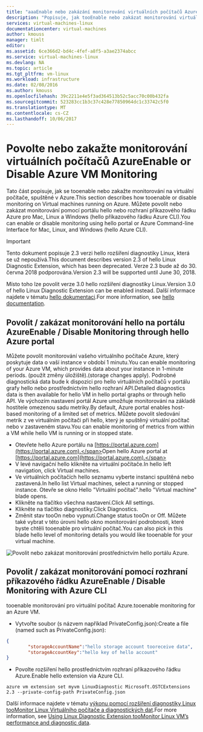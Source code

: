 ```yaml
---
title: "aaaEnable nebo zakázání monitorování virtuálních počítačů Azure"
description: "Popisuje, jak tooEnable nebo zakázat monitorování virtuálních počítačů Azure"
services: virtual-machines-linux
documentationcenter: virtual-machines
author: kmouss
manager: timlt
editor: 
ms.assetid: 6ce366d2-bd4c-4fef-a8f5-a3ae2374abcc
ms.service: virtual-machines-linux
ms.devlang: NA
ms.topic: article
ms.tgt_pltfrm: vm-linux
ms.workload: infrastructure
ms.date: 02/08/2016
ms.author: kmouss
ms.openlocfilehash: 39c2211e4e5f3ad364513b52c5acc70c00b432fa
ms.sourcegitcommit: 523283cc1b3c37c428e77850964dc1c33742c5f0
ms.translationtype: MT
ms.contentlocale: cs-CZ
ms.lasthandoff: 10/06/2017
---
```

# <a name="enable-or-disable-azure-vm-monitoring"></a><span data-ttu-id="d9403-103">Povolte nebo zakažte monitorování virtuálních počítačů Azure</span><span class="sxs-lookup"><span data-stu-id="d9403-103">Enable or Disable Azure VM Monitoring</span></span>

<span data-ttu-id="d9403-104">Tato část popisuje, jak se tooenable nebo zakažte monitorování na virtuální počítače, spuštěné v Azure.</span><span class="sxs-lookup"><span data-stu-id="d9403-104">This section describes how tooenable or disable monitoring on Virtual machines running on Azure.</span></span> <span data-ttu-id="d9403-105">Můžete povolit nebo zakázat monitorování pomocí portálu hello nebo rozhraní příkazového řádku Azure pro Mac, Linux a Windows (hello příkazového řádku Azure CLI).</span><span class="sxs-lookup"><span data-stu-id="d9403-105">You can enable or disable monitoring using hello portal or Azure Command-line Interface for Mac, Linux, and Windows (hello Azure CLI).</span></span>

> [!IMPORTANT]
> <span data-ttu-id="d9403-106">Tento dokument popisuje 2.3 verzi hello rozšíření diagnostiky Linux, která se už nepoužívá.</span><span class="sxs-lookup"><span data-stu-id="d9403-106">This document describes version 2.3 of hello Linux Diagnostic Extension, which has been deprecated.</span></span> <span data-ttu-id="d9403-107">Verze 2.3 bude až do 30. června 2018 podporována.</span><span class="sxs-lookup"><span data-stu-id="d9403-107">Version 2.3 will be supported until June 30, 2018.</span></span>
>
> <span data-ttu-id="d9403-108">Místo toho lze povolit verze 3.0 hello rozšíření diagnostiky Linux.</span><span class="sxs-lookup"><span data-stu-id="d9403-108">Version 3.0 of hello Linux Diagnostic Extension can be enabled instead.</span></span> <span data-ttu-id="d9403-109">Další informace najdete v tématu [hello dokumentaci](./diagnostic-extension.md).</span><span class="sxs-lookup"><span data-stu-id="d9403-109">For more information, see [hello documentation](./diagnostic-extension.md).</span></span>

## <a name="enable--disable-monitoring-through-hello-azure-portal"></a><span data-ttu-id="d9403-110">Povolit / zakázat monitorování hello na portálu Azure</span><span class="sxs-lookup"><span data-stu-id="d9403-110">Enable / Disable Monitoring through hello Azure portal</span></span>

<span data-ttu-id="d9403-111">Můžete povolit monitorování vašeho virtuálního počítače Azure, který poskytuje data o vaší instance v období 1 minutu.</span><span class="sxs-lookup"><span data-stu-id="d9403-111">You can enable  monitoring of your Azure VM, which provides data about your instance in 1-minute periods.</span></span> <span data-ttu-id="d9403-112">(použít změny úložiště).</span><span class="sxs-lookup"><span data-stu-id="d9403-112">(storage changes apply).</span></span> <span data-ttu-id="d9403-113">Podrobné diagnostická data bude k dispozici pro hello virtuálních počítačů v portálu grafy hello nebo prostřednictvím hello rozhraní API.</span><span class="sxs-lookup"><span data-stu-id="d9403-113">Detailed diagnostics data is then available for hello VM in hello portal graphs or through hello API.</span></span> <span data-ttu-id="d9403-114">Ve výchozím nastavení portál Azure umožňuje monitorování na základě hostitele omezenou sadu metriky.</span><span class="sxs-lookup"><span data-stu-id="d9403-114">By default, Azure portal enables host-based monitoring of a limited set of metrics.</span></span> <span data-ttu-id="d9403-115">Můžete povolit sledování metrik z ve virtuálním počítači při hello, který je spuštěný virtuální počítač nebo v zastaveném stavu.</span><span class="sxs-lookup"><span data-stu-id="d9403-115">You can enable monitoring of metrics from within a VM while hello VM is running or in stopped state.</span></span>

* <span data-ttu-id="d9403-116">Otevřete hello Azure portálu na [https://portal.azure.com](https://portal.azure.com).</span><span class="sxs-lookup"><span data-stu-id="d9403-116">Open hello Azure portal at [https://portal.azure.com](https://portal.azure.com).</span></span>
* <span data-ttu-id="d9403-117">V levé navigační hello klikněte na virtuální počítače.</span><span class="sxs-lookup"><span data-stu-id="d9403-117">In hello left navigation, click Virtual machines.</span></span>
* <span data-ttu-id="d9403-118">Ve virtuálních počítačích hello seznamu vyberte instanci spuštěná nebo zastavená.</span><span class="sxs-lookup"><span data-stu-id="d9403-118">In hello list Virtual machines, select a running or stopped instance.</span></span> <span data-ttu-id="d9403-119">Otevře se okno Hello "Virtuální počítač".</span><span class="sxs-lookup"><span data-stu-id="d9403-119">hello "Virtual machine" blade opens.</span></span>
* <span data-ttu-id="d9403-120">Klikněte na tlačítko všechna nastavení.</span><span class="sxs-lookup"><span data-stu-id="d9403-120">Click All settings.</span></span>
* <span data-ttu-id="d9403-121">Klikněte na tlačítko diagnostiky.</span><span class="sxs-lookup"><span data-stu-id="d9403-121">Click Diagnostics.</span></span>
* <span data-ttu-id="d9403-122">Změnit stav tooOn nebo vypnutí.</span><span class="sxs-lookup"><span data-stu-id="d9403-122">Change status tooOn or Off.</span></span> <span data-ttu-id="d9403-123">Můžete také vybrat v této úrovni hello okno monitorování podrobnosti, které byste chtěli tooenable pro virtuální počítač.</span><span class="sxs-lookup"><span data-stu-id="d9403-123">You can also pick in this blade hello level of monitoring details you would like tooenable for your virtual machine.</span></span>

![Povolit nebo zakázat monitorování prostřednictvím hello portálu Azure.][1]

## <a name="enable--disable-monitoring-with-azure-cli"></a><span data-ttu-id="d9403-125">Povolit / zakázat monitorování pomocí rozhraní příkazového řádku Azure</span><span class="sxs-lookup"><span data-stu-id="d9403-125">Enable / Disable Monitoring with Azure CLI</span></span>

<span data-ttu-id="d9403-126">tooenable monitorování pro virtuální počítač Azure.</span><span class="sxs-lookup"><span data-stu-id="d9403-126">tooenable monitoring for an Azure VM.</span></span>

* <span data-ttu-id="d9403-127">Vytvořte soubor (s názvem například PrivateConfig.json):</span><span class="sxs-lookup"><span data-stu-id="d9403-127">Create a file (named such as PrivateConfig.json):</span></span>

```json
{
        "storageAccountName":"hello storage account tooreceive data",
        "storageAccountKey":"hello key of hello account"
}
```

* <span data-ttu-id="d9403-128">Povolte rozšíření hello prostřednictvím rozhraní příkazového řádku Azure.</span><span class="sxs-lookup"><span data-stu-id="d9403-128">Enable hello extension via Azure CLI.</span></span>

```azurecli
azure vm extension set myvm LinuxDiagnostic Microsoft.OSTCExtensions 2.3 --private-config-path PrivateConfig.json
```

<span data-ttu-id="d9403-129">Další informace najdete v tématu [výkonu pomocí rozšíření diagnostiky Linux tooMonitor Linux Virtuálního počítače a diagnostických dat](classic/diagnostic-extension-v2.md?toc=%2fazure%2fvirtual-machines%2flinux%2fclassic%2ftoc.json).</span><span class="sxs-lookup"><span data-stu-id="d9403-129">For more information, see [Using Linux Diagnostic Extension tooMonitor Linux VM’s performance and diagnostic data](classic/diagnostic-extension-v2.md?toc=%2fazure%2fvirtual-machines%2flinux%2fclassic%2ftoc.json).</span></span>

<!--Image references-->
[1]: ./media/vm-monitoring/portal-enable-disable.png
